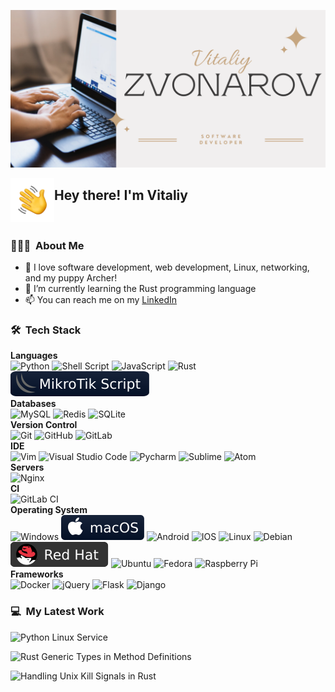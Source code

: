![Tal Banner](https://raw.githubusercontent.com/tal-zvon/tal-zvon/main/assets/Vitaliy_Zvonarov.png)

<img alt="Hand_Wave" src="https://raw.githubusercontent.com/tal-zvon/tal-zvon/main/assets/Hand_Wave.gif" width='70' align="left"/><h2>Hey there! I'm Vitaliy</h2>

<br>

### 👨🏻‍💻 &nbsp;About Me

- 👀 I love software development, web development, Linux, networking, and my puppy Archer!
- 🌱 I’m currently learning the Rust programming language
- 📫 You can reach me on my [LinkedIn](https://www.linkedin.com/in/talzvon/)

### 🛠 &nbsp;Tech Stack

__Languages__ <br>
![Python](https://img.shields.io/badge/-Python-05122A?style=flat&logo=python)
![Shell Script](https://img.shields.io/badge/shell_script-%23121011.svg?style=flat&logo=gnu-bash&logoColor=white)
![JavaScript](https://img.shields.io/badge/javascript-%23323330.svg?style=flat&logo=javascript&logoColor=%23F7DF1E)
![Rust](https://img.shields.io/badge/rust-%23000000.svg?style=flat&logo=rust&logoColor=00599C)
![Mikrotik Script](https://raw.githubusercontent.com/tal-zvon/tal-zvon/main/assets/MikroTikScript.svg)
<br> __Databases__ <br>
![MySQL](https://img.shields.io/badge/-MySQL-05122A?style=flat&logo=mysql)
![Redis](https://img.shields.io/badge/redis-%23DD0031.svg?style=flat&logo=redis&logoColor=white)
![SQLite](https://img.shields.io/badge/sqlite-%2307405e.svg?style=flat&logo=sqlite&logoColor=white)
<br> __Version Control__ <br>
![Git](https://img.shields.io/badge/-Git-05122A?style=flat&logo=git)
![GitHub](https://img.shields.io/badge/-GitHub-05122A?style=flat&logo=github)
![GitLab](https://img.shields.io/badge/gitlab-%23181717.svg?style=flat&logo=gitlab&logoColor=white)
<br> __IDE__ <br>
![Vim](https://img.shields.io/badge/VIM-%2311AB00.svg?style=flat&logo=vim&logoColor=white)
![Visual Studio Code](https://img.shields.io/badge/-Visual%20Studio%20Code-05122A?style=flat&logo=visual-studio-code&logoColor=007ACC)
![Pycharm](https://img.shields.io/badge/-PyCharm-05122A?style=flat&logo=pycharm)
![Sublime](https://img.shields.io/badge/Sublime_Text-05122A?style=flat&logo=sublime-text&logoColor=important)
![Atom](https://img.shields.io/badge/Atom-%2366595C.svg?style=flat&logo=atom&logoColor=white)
<br> __Servers__ <br>
![Nginx](https://img.shields.io/badge/nginx-%23009639.svg?style=flat&logo=nginx&logoColor=white)
<br> __CI__ <br>
![GitLab CI](https://img.shields.io/badge/GitLabCI-%23181717.svg?style=flat&logo=gitlab&logoColor=white)
<br> __Operating System__ <br>
![Windows](https://img.shields.io/badge/Windows-0078D6?style=flat&logo=windows&logoColor=white)
![macOS](https://raw.githubusercontent.com/tal-zvon/tal-zvon/main/assets/macOS.svg)
![Android](https://img.shields.io/badge/Android-3DDC84?style=flat&logo=android&logoColor=white)
![IOS](https://img.shields.io/badge/iOS-000000?style=flat&logo=ios&logoColor=white)
![Linux](https://img.shields.io/badge/Linux-FCC624?style=flat&logo=linux&logoColor=black)
![Debian](https://img.shields.io/badge/Debian-D70A53?style=flat&logo=debian&logoColor=white)
![Red Hat](https://raw.githubusercontent.com/tal-zvon/tal-zvon/main/assets/RedHat.svg)
![Ubuntu](https://img.shields.io/badge/Ubuntu-E95420?style=flat&logo=ubuntu&logoColor=white)
![Fedora](https://img.shields.io/badge/Fedora-294172?style=flat&logo=fedora&logoColor=white)
![Raspberry Pi](https://img.shields.io/badge/-RaspberryPi-C51A4A?style=flat&logo=Raspberry-Pi)
<br> __Frameworks__ <br>
![Docker](https://img.shields.io/badge/-Docker-05122A?style=flat&logo=docker)
![jQuery](https://img.shields.io/badge/jquery-%230769AD.svg?style=flat&logo=jquery&logoColor=white)
![Flask](https://img.shields.io/badge/flask-%23000.svg?style=flat&logo=flask&logoColor=white)
![Django](https://img.shields.io/badge/django-%23092E20.svg?style=flat&logo=django&logoColor=white)

### 💻 &nbsp;My Latest Work
![Python Linux Service](https://github.com/tal-zvon/python_linux_service)

![Rust Generic Types in Method Definitions](https://dev.to/talzvon/rust-generic-types-in-method-definitions-4iah)

![Handling Unix Kill Signals in Rust](https://dev.to/talzvon/handling-unix-kill-signals-in-rust-55g6)
